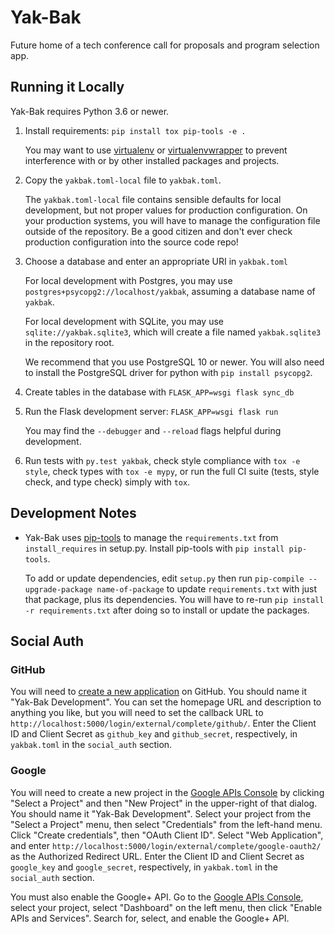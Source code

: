 # Yak-Bak

Future home of a tech conference call for proposals and program selection app.

## Running it Locally

Yak-Bak requires Python 3.6 or newer.

1. Install requirements: `pip install tox pip-tools -e .`

    You may want to use [virtualenv](https://virtualenv.pypa.io/en/stable/)
    or [virtualenvwrapper](https://virtualenvwrapper.readthedocs.io/en/latest/)
    to prevent interference with or by other installed packages and projects.

2. Copy the `yakbak.toml-local` file to `yakbak.toml`.

    The `yakbak.toml-local` file contains sensible defaults for local
    development, but not proper values for production configuration. On your
    production systems, you will have to manage the configuration file outside
    of the repository. Be a good citizen and don't ever check production
    configuration into the source code repo!

3. Choose a database and enter an appropriate URI in `yakbak.toml`

    For local development with Postgres, you may use
    `postgres+psycopg2://localhost/yakbak`, assuming a database name of
    `yakbak`.

    For local development with SQLite, you may use `sqlite://yakbak.sqlite3`,
    which will create a file named `yakbak.sqlite3` in the repository root.

    We recommend that you use PostgreSQL 10 or newer. You will also need to
    install the PostgreSQL driver for python with `pip install psycopg2`.

4. Create tables in the database with `FLASK_APP=wsgi flask sync_db`

5. Run the Flask development server: `FLASK_APP=wsgi flask run`

    You may find the `--debugger` and `--reload` flags helpful during
    development.

6. Run tests with `py.test yakbak`, check style compliance with `tox -e
   style`, check types with `tox -e mypy`, or run the full CI suite (tests,
   style check, and type check) simply with `tox`.

## Development Notes

- Yak-Bak uses [pip-tools](https://github.com/jazzband/pip-tools) to manage
  the `requirements.txt` from `install_requires` in setup.py. Install
  pip-tools with `pip install pip-tools`.

    To add or update dependencies, edit `setup.py` then run `pip-compile
    --upgrade-package name-of-package` to update `requirements.txt` with
    just that package, plus its dependencies. You will have to re-run `pip
    install -r requirements.txt` after doing so to install or update the
    packages.

## Social Auth

### GitHub

You will need to [create a new
application](https://github.com/settings/applications/new) on GitHub. You
should name it "Yak-Bak <yourname> Development". You can set the homepage
URL and description to anything you like, but you will need to set the
callback URL to `http://localhost:5000/login/external/complete/github/`.
Enter the Client ID and Client Secret as `github_key` and `github_secret`,
respectively, in `yakbak.toml` in the `social_auth` section.

### Google

You will need to create a new project in the [Google APIs
Console](https://console.developers.google.com/apis/dashboard) by clicking
"Select a Project" and then "New Project" in the upper-right of that dialog.
You should name it "Yak-Bak <yourname> Development". Select your project
from the "Select a Project" menu, then select "Credentials" from the
left-hand menu. Click "Create credentials", then "OAuth Client ID". Select
"Web Application", and enter
`http://localhost:5000/login/external/complete/google-oauth2/` as the
Authorized Redirect URL. Enter the Client ID and Client Secret as
`google_key` and `google_secret`, respectively, in `yakbak.toml` in the
`social_auth` section.

You must also enable the Google+ API. Go to the [Google APIs
Console](https://console.developers.google.com/apis/dashboard), select your
project, select "Dashboard" on the left menu, then click "Enable APIs and
Services". Search for, select, and enable the Google+ API.
